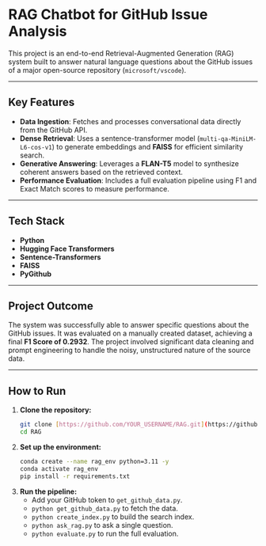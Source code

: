 # RAG Chatbot for GitHub Issue Analysis

This project is an end-to-end Retrieval-Augmented Generation (RAG) system built to answer natural language questions about the GitHub issues of a major open-source repository (`microsoft/vscode`).

---

## Key Features
- **Data Ingestion**: Fetches and processes conversational data directly from the GitHub API.
- **Dense Retrieval**: Uses a sentence-transformer model (`multi-qa-MiniLM-L6-cos-v1`) to generate embeddings and **FAISS** for efficient similarity search.
- **Generative Answering**: Leverages a **FLAN-T5** model to synthesize coherent answers based on the retrieved context.
- **Performance Evaluation**: Includes a full evaluation pipeline using F1 and Exact Match scores to measure performance.

---

## Tech Stack
- **Python**
- **Hugging Face Transformers**
- **Sentence-Transformers**
- **FAISS**
- **PyGithub**

---

## Project Outcome
The system was successfully able to answer specific questions about the GitHub issues. It was evaluated on a manually created dataset, achieving a final **F1 Score of 0.2932**. The project involved significant data cleaning and prompt engineering to handle the noisy, unstructured nature of the source data.

---

## How to Run
1.  **Clone the repository:**
    ```bash
    git clone [https://github.com/YOUR_USERNAME/RAG.git](https://github.com/YOUR_USERNAME/RAG.git)
    cd RAG
    ```
2.  **Set up the environment:**
    ```bash
    conda create --name rag_env python=3.11 -y
    conda activate rag_env
    pip install -r requirements.txt
    ```
3.  **Run the pipeline:**
    - Add your GitHub token to `get_github_data.py`.
    - `python get_github_data.py` to fetch the data.
    - `python create_index.py` to build the search index.
    - `python ask_rag.py` to ask a single question.
    - `python evaluate.py` to run the full evaluation.
